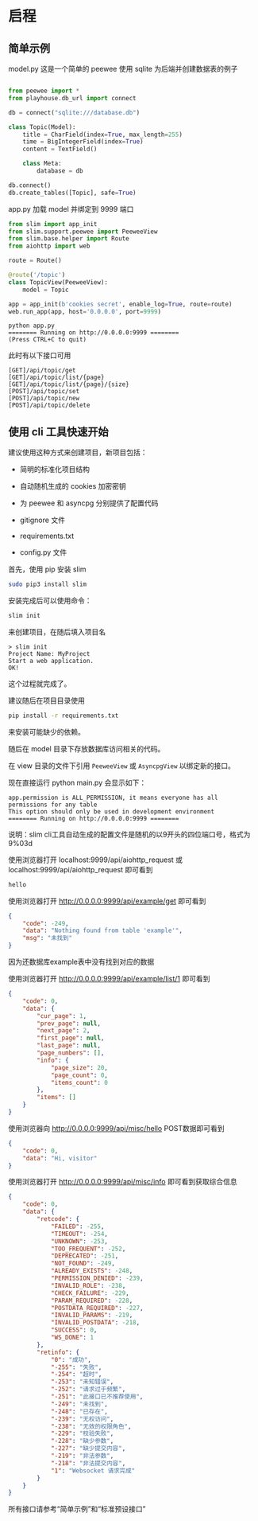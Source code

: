 
# 启程

## 简单示例

model.py 这是一个简单的 peewee 使用 sqlite 为后端并创建数据表的例子

```python

from peewee import *
from playhouse.db_url import connect

db = connect("sqlite:///database.db")

class Topic(Model):
    title = CharField(index=True, max_length=255)
    time = BigIntegerField(index=True)
    content = TextField()

    class Meta:
        database = db

db.connect()
db.create_tables([Topic], safe=True)
```

app.py 加载 model 并绑定到 9999 端口
```python
from slim import app_init
from slim.support.peewee import PeeweeView
from slim.base.helper import Route
from aiohttp import web

route = Route()

@route('/topic')
class TopicView(PeeweeView):
    model = Topic

app = app_init(b'cookies secret', enable_log=True, route=route)
web.run_app(app, host='0.0.0.0', port=9999)
```

```shell
python app.py
======== Running on http://0.0.0.0:9999 ========
(Press CTRL+C to quit)
```

此时有以下接口可用

```
[GET]/api/topic/get
[GET]/api/topic/list/{page}
[GET]/api/topic/list/{page}/{size}
[POST]/api/topic/set
[POST]/api/topic/new
[POST]/api/topic/delete
```

## 使用 cli 工具快速开始

建议使用这种方式来创建项目，新项目包括：

* 简明的标准化项目结构

* 自动随机生成的 cookies 加密密钥

* 为 peewee 和 asyncpg 分别提供了配置代码

* gitignore 文件

* requirements.txt

* config.py 文件

首先，使用 pip 安装 slim

```bash
sudo pip3 install slim
```

安装完成后可以使用命令：

```bash
slim init
```

来创建项目，在随后填入项目名

```
> slim init
Project Name: MyProject
Start a web application.
OK!
```

这个过程就完成了。

建议随后在项目目录使用

```bash
pip install -r requirements.txt
```

来安装可能缺少的依赖。

随后在 model 目录下存放数据库访问相关的代码。

在 view 目录的文件下引用 `PeeweeView` 或 `AsyncpgView` 以绑定新的接口。

现在直接运行 python main.py 会显示如下：

```shell
app.permission is ALL_PERMISSION, it means everyone has all permissions for any table
This option should only be used in development environment
======== Running on http://0.0.0.0:9999 ========
```
说明：slim cli工具自动生成的配置文件是随机的以9开头的四位端口号，格式为 9%03d

使用浏览器打开 localhost:9999/api/aiohttp_request 或 localhost:9999/api/aiohttp_request 即可看到

```html
hello
```

使用浏览器打开 http://0.0.0.0:9999/api/example/get 即可看到

```json
{
	"code": -249,
	"data": "Nothing found from table 'example'",
	"msg": "未找到"
}
```

因为还数据库example表中没有找到对应的数据

使用浏览器打开 http://0.0.0.0:9999/api/example/list/1 即可看到

```json
{
	"code": 0,
	"data": {
		"cur_page": 1,
		"prev_page": null,
		"next_page": 2,
		"first_page": null,
		"last_page": null,
		"page_numbers": [],
		"info": {
			"page_size": 20,
			"page_count": 0,
			"items_count": 0
		},
		"items": []
	}
}
```

使用浏览器向 http://0.0.0.0:9999/api/misc/hello POST数据即可看到

```json
{
	"code": 0,
	"data": "Hi, visitor"
}
```

使用浏览器打开 http://0.0.0.0:9999/api/misc/info 即可看到获取综合信息

```json
{
	"code": 0,
	"data": {
		"retcode": {
			"FAILED": -255,
			"TIMEOUT": -254,
			"UNKNOWN": -253,
			"TOO_FREQUENT": -252,
			"DEPRECATED": -251,
			"NOT_FOUND": -249,
			"ALREADY_EXISTS": -248,
			"PERMISSION_DENIED": -239,
			"INVALID_ROLE": -238,
			"CHECK_FAILURE": -229,
			"PARAM_REQUIRED": -228,
			"POSTDATA_REQUIRED": -227,
			"INVALID_PARAMS": -219,
			"INVALID_POSTDATA": -218,
			"SUCCESS": 0,
			"WS_DONE": 1
		},
		"retinfo": {
			"0": "成功",
			"-255": "失败",
			"-254": "超时",
			"-253": "未知错误",
			"-252": "请求过于频繁",
			"-251": "此接口已不推荐使用",
			"-249": "未找到",
			"-248": "已存在",
			"-239": "无权访问",
			"-238": "无效的权限角色",
			"-229": "校验失败",
			"-228": "缺少参数",
			"-227": "缺少提交内容",
			"-219": "非法参数",
			"-218": "非法提交内容",
			"1": "Websocket 请求完成"
		}
	}
}
```

所有接口请参考“简单示例”和“标准预设接口”

